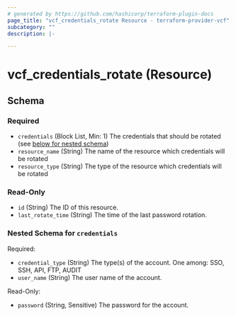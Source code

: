 ```yaml
---
# generated by https://github.com/hashicorp/terraform-plugin-docs
page_title: "vcf_credentials_rotate Resource - terraform-provider-vcf"
subcategory: ""
description: |-

---
```


# vcf_credentials_rotate (Resource)





<!-- schema generated by tfplugindocs -->
## Schema

### Required

- `credentials` (Block List, Min: 1) The credentials that should be rotated (see [below for nested schema](#nestedblock--credentials))
- `resource_name` (String) The name of the resource which credentials will be rotated
- `resource_type` (String) The type of the resource which credentials will be rotated

### Read-Only

- `id` (String) The ID of this resource.
- `last_rotate_time` (String) The time of the last password rotation.

<a id="nestedblock--credentials"></a>
### Nested Schema for `credentials`

Required:

- `credential_type` (String) The type(s) of the account. One among: SSO, SSH, API, FTP, AUDIT
- `user_name` (String) The user name of the account.

Read-Only:

- `password` (String, Sensitive) The password for the account.
